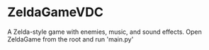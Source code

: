 # ZeldaGameVDC
A Zelda-style game with enemies, music, and sound effects. Open ZeldaGame from  the root and run 'main.py'
